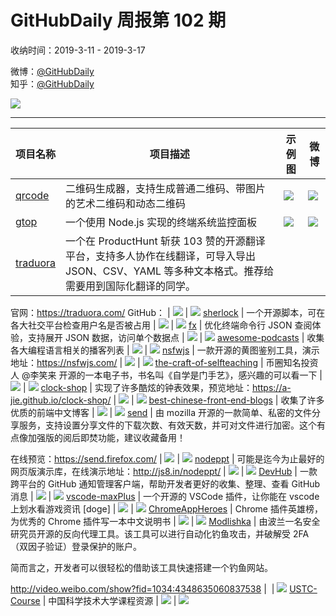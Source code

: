 # GitHubDaily 周报第 102 期

收纳时间：2019-3-11 - 2019-3-17

微博：[@GitHubDaily](https://weibo.com/GitHubDaily)    
知乎：[@GitHubDaily](https://www.zhihu.com/people/githubdaily)

![](https://raw.githubusercontent.com/GitHubDaily/GitHubDaily/master/assets/weixin.png)

---

项目名称 | 项目描述 | 示例图 | 微博
--- | --- | --- | ---
[qrcode](https://github.com/sylnsfar/qrcode) | 二维码生成器，支持生成普通二维码、带图片的艺术二维码和动态二维码 | ![](http://wx2.sinaimg.cn/large/006fiYtfly1g151c0l29nj30u01b1e3m.jpg) | [![](https://raw.githubusercontent.com/GitHubDaily/GitHubDaily/master/assets/sina_logo.png)](https://weibo.com/5722964389/Hlni6uVsd)
[gtop](https://github.com/aksakalli/gtop) | 一个使用 Node.js 实现的终端系统监控面板 | ![](http://wx3.sinaimg.cn/large/006fiYtfly1g1513v7tseg30ow0s9n5v.gif) | [![](https://raw.githubusercontent.com/GitHubDaily/GitHubDaily/master/assets/sina_logo.png)](https://weibo.com/5722964389/HllUSdvDU)
[traduora](https://github.com/traduora/traduora) | 一个在 ProductHunt 斩获 103 赞的开源翻译平台，支持多人协作在线翻译，可导入导出 JSON、CSV、YAML 等多种文本格式。推荐给需要用到国际化翻译的同学。

官网：https://traduora.com/
GitHub： | ![](http://wx3.sinaimg.cn/large/006fiYtfly1g14yr3t633j315n0u0kdj.jpg) | [![](https://raw.githubusercontent.com/GitHubDaily/GitHubDaily/master/assets/sina_logo.png)](https://weibo.com/5722964389/HldVNp97O)
[sherlock](https://github.com/sherlock-project/sherlock) | 一个开源脚本，可在各大社交平台检查用户名是否被占用 | ![](http://wx3.sinaimg.cn/large/006fiYtfgy1g12nyta37vg30fk0qib2c.gif) | [![](https://raw.githubusercontent.com/GitHubDaily/GitHubDaily/master/assets/sina_logo.png)](https://weibo.com/5722964389/Hlcunnhqd)
[fx](https://github.com/antonmedv/fx) | 优化终端命令行 JSON 查阅体验，支持展开 JSON 数据，访问单个数据点 | ![](http://wx2.sinaimg.cn/large/006fiYtfly1g11kfwg5afg30v80moqv6.gif) | [![](https://raw.githubusercontent.com/GitHubDaily/GitHubDaily/master/assets/sina_logo.png)](https://weibo.com/5722964389/Hl8yPqXwl)
[awesome-podcasts](https://github.com/rShetty/awesome-podcasts) | 收集各大编程语言相关的播客列表 | ![](http://wx1.sinaimg.cn/large/006fiYtfgy1g12nttrke0j30u01g3aib.jpg) | [![](https://raw.githubusercontent.com/GitHubDaily/GitHubDaily/master/assets/sina_logo.png)](https://weibo.com/5722964389/Hl4r76YmU)
[nsfwjs](https://github.com/infinitered/nsfwjs) | 一款开源的黄图鉴别工具，演示地址：https://nsfwjs.com/ | ![](http://wx4.sinaimg.cn/large/006fiYtfgy1g12lu8tcmcg30l60iu1kx.gif) | [![](https://raw.githubusercontent.com/GitHubDaily/GitHubDaily/master/assets/sina_logo.png)](https://weibo.com/5722964389/Hl33SdQfX)
[the-craft-of-selfteaching](https://github.com/selfteaching/the-craft-of-selfteaching) | 币圈知名投资人 @李笑来 开源的一本电子书，书名叫《自学是门手艺》，感兴趣的可以看一下 | ![](http://wx1.sinaimg.cn/large/006fiYtfgy1g12tzzu2tmj30u02loqv5.jpg) | [![](https://raw.githubusercontent.com/GitHubDaily/GitHubDaily/master/assets/sina_logo.png)](https://weibo.com/5722964389/HkZ8kxIyx)
[clock-shop](https://github.com/a-jie/clock-shop) | 实现了许多酷炫的钟表效果，预览地址：https://a-jie.github.io/clock-shop/ | ![](http://wx3.sinaimg.cn/large/006fiYtfly1g11k484se5g30aw0axn78.gif) | [![](https://raw.githubusercontent.com/GitHubDaily/GitHubDaily/master/assets/sina_logo.png)](https://weibo.com/5722964389/HkV0CeLHy)
[best-chinese-front-end-blogs](https://github.com/FrankFang/best-chinese-front-end-blogs) | 收集了许多优质的前端中文博客 | ![](http://wx2.sinaimg.cn/large/006fiYtfly1g11k9crmq6j30u02apb1q.jpg) | [![](https://raw.githubusercontent.com/GitHubDaily/GitHubDaily/master/assets/sina_logo.png)](https://weibo.com/5722964389/HkTDnF5QV)
[send](https://github.com/mozilla/send) | 由 mozilla 开源的一款简单、私密的文件分享服务，支持设置分享文件的下载次数、有效天数，并可对文件进行加密。这个有点像加强版的阅后即焚功能，建议收藏备用！

在线预览：https://send.firefox.com/ | ![](http://wx1.sinaimg.cn/large/006fiYtfgy1g11i3weg5pj31ji0u0gy7.jpg) | [![](https://raw.githubusercontent.com/GitHubDaily/GitHubDaily/master/assets/sina_logo.png)](https://weibo.com/5722964389/HkPHQmIW9)
[nodeppt](https://github.com/ksky521/nodeppt) | 可能是迄今为止最好的网页版演示库，在线演示地址：http://js8.in/nodeppt/ | ![](http://wx4.sinaimg.cn/large/006fiYtfly1g10goyzwbvj319f0u01kz.jpg) | [![](https://raw.githubusercontent.com/GitHubDaily/GitHubDaily/master/assets/sina_logo.png)](https://weibo.com/5722964389/HkGhlvc7R)
[DevHub](https://github.com/devhubapp/devhub) | 一款跨平台的 GitHub 通知管理客户端，帮助开发者更好的收集、整理、查看 GitHub 消息 | ![](http://wx3.sinaimg.cn/large/006fiYtfly1g0wyl8tx3uj31400obdlo.jpg) | [![](https://raw.githubusercontent.com/GitHubDaily/GitHubDaily/master/assets/sina_logo.png)](https://weibo.com/5722964389/HkwQQC0xz)
[vscode-maxPlus](https://github.com/AShujiao/vscode-maxPlus) | 一个开源的 VSCode 插件，让你能在 vscode 上划水看游戏资讯 [doge] | ![](http://wx3.sinaimg.cn/large/006fiYtfgy1g0z3wy9mtug31gz0runpe.gif) | [![](https://raw.githubusercontent.com/GitHubDaily/GitHubDaily/master/assets/sina_logo.png)](https://weibo.com/5722964389/HksJ8if5F)
[ChromeAppHeroes](https://github.com/zhaoolee/ChromeAppHeroes) | Chrome 插件英雄榜，为优秀的 Chrome 插件写一本中文说明书 | ![](http://wx1.sinaimg.cn/large/006fiYtfly1g0y5si7l12j30u00z1ans.jpg) | [![](https://raw.githubusercontent.com/GitHubDaily/GitHubDaily/master/assets/sina_logo.png)](https://weibo.com/5722964389/HkrlT72sv)
[Modlishka](https://github.com/drk1wi/Modlishka) | 由波兰一名安全研究员开源的反向代理工具。该工具可以进行自动化钓鱼攻击，并破解受 2FA（双因子验证）登录保护的账户。

简而言之，开发者可以很轻松的借助该工具快速搭建一个钓鱼网站。

 http://video.weibo.com/show?fid=1034:4348635060837538 | ![]() | [![](https://raw.githubusercontent.com/GitHubDaily/GitHubDaily/master/assets/sina_logo.png)](https://weibo.com/5722964389/HkpewvOB3)
[USTC-Course](https://github.com/USTC-Resource/USTC-Course) | 中国科学技术大学课程资源 | ![](http://wx3.sinaimg.cn/large/006fiYtfgy1g0wwhn1727j30u02rh1kq.jpg) | [![](https://raw.githubusercontent.com/GitHubDaily/GitHubDaily/master/assets/sina_logo.png)](https://weibo.com/5722964389/HknIwaSEK)
